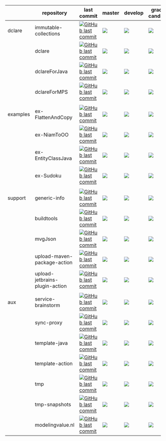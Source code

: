 |       | repository | last commit  | master | develop | gradle-candidate |
|-------|------------|--------------|--------|---------|------------------|
| dclare | immutable-collections | [![GitHub last commit](https://img.shields.io/github/last-commit/ModelingValueGroup/immutable-collections/develop?style=for-the-badge)](https://github.com/ModelingValueGroup/immutable-collections) | [![](https://github.com/ModelingValueGroup/immutable-collections/workflows/build/badge.svg?branch=master&style=for-the-badge)](https://github.com/ModelingValueGroup/immutable-collections/actions) | [![](https://github.com/ModelingValueGroup/immutable-collections/workflows/build/badge.svg?branch=develop&style=for-the-badge)](https://github.com/ModelingValueGroup/immutable-collections/actions) | [![](https://github.com/ModelingValueGroup/immutable-collections/workflows/build/badge.svg?branch=gradle-candidate&style=for-the-badge)](https://github.com/ModelingValueGroup/immutable-collections/actions) |
|  | dclare | [![GitHub last commit](https://img.shields.io/github/last-commit/ModelingValueGroup/dclare/develop?style=for-the-badge)](https://github.com/ModelingValueGroup/dclare) | [![](https://github.com/ModelingValueGroup/dclare/workflows/build/badge.svg?branch=master&style=for-the-badge)](https://github.com/ModelingValueGroup/dclare/actions) | [![](https://github.com/ModelingValueGroup/dclare/workflows/build/badge.svg?branch=develop&style=for-the-badge)](https://github.com/ModelingValueGroup/dclare/actions) | [![](https://github.com/ModelingValueGroup/dclare/workflows/build/badge.svg?branch=gradle-candidate&style=for-the-badge)](https://github.com/ModelingValueGroup/dclare/actions) |
|  | dclareForJava | [![GitHub last commit](https://img.shields.io/github/last-commit/ModelingValueGroup/dclareForJava/develop?style=for-the-badge)](https://github.com/ModelingValueGroup/dclareForJava) | [![](https://github.com/ModelingValueGroup/dclareForJava/workflows/build/badge.svg?branch=master&style=for-the-badge)](https://github.com/ModelingValueGroup/dclareForJava/actions) | [![](https://github.com/ModelingValueGroup/dclareForJava/workflows/build/badge.svg?branch=develop&style=for-the-badge)](https://github.com/ModelingValueGroup/dclareForJava/actions) | [![](https://github.com/ModelingValueGroup/dclareForJava/workflows/build/badge.svg?branch=gradle-candidate&style=for-the-badge)](https://github.com/ModelingValueGroup/dclareForJava/actions) |
|  | dclareForMPS | [![GitHub last commit](https://img.shields.io/github/last-commit/ModelingValueGroup/dclareForMPS/develop?style=for-the-badge)](https://github.com/ModelingValueGroup/dclareForMPS) | [![](https://github.com/ModelingValueGroup/dclareForMPS/workflows/build/badge.svg?branch=master&style=for-the-badge)](https://github.com/ModelingValueGroup/dclareForMPS/actions) | [![](https://github.com/ModelingValueGroup/dclareForMPS/workflows/build/badge.svg?branch=develop&style=for-the-badge)](https://github.com/ModelingValueGroup/dclareForMPS/actions) | [![](https://github.com/ModelingValueGroup/dclareForMPS/workflows/build/badge.svg?branch=gradle-candidate&style=for-the-badge)](https://github.com/ModelingValueGroup/dclareForMPS/actions) |
|       |            |              |        |         |                  |
| examples | ex-FlattenAndCopy | [![GitHub last commit](https://img.shields.io/github/last-commit/ModelingValueGroup/ex-FlattenAndCopy/develop?style=for-the-badge)](https://github.com/ModelingValueGroup/ex-FlattenAndCopy) | [![](https://github.com/ModelingValueGroup/ex-FlattenAndCopy/workflows/notYetImplemented/badge.svg?branch=master&style=for-the-badge)](https://github.com/ModelingValueGroup/ex-FlattenAndCopy/actions) | [![](https://github.com/ModelingValueGroup/ex-FlattenAndCopy/workflows/notYetImplemented/badge.svg?branch=develop&style=for-the-badge)](https://github.com/ModelingValueGroup/ex-FlattenAndCopy/actions) | [![](https://github.com/ModelingValueGroup/ex-FlattenAndCopy/workflows/notYetImplemented/badge.svg?branch=gradle-candidate&style=for-the-badge)](https://github.com/ModelingValueGroup/ex-FlattenAndCopy/actions) |
|  | ex-NiamToOO | [![GitHub last commit](https://img.shields.io/github/last-commit/ModelingValueGroup/ex-NiamToOO/develop?style=for-the-badge)](https://github.com/ModelingValueGroup/ex-NiamToOO) | [![](https://github.com/ModelingValueGroup/ex-NiamToOO/workflows/notYetImplemented/badge.svg?branch=master&style=for-the-badge)](https://github.com/ModelingValueGroup/ex-NiamToOO/actions) | [![](https://github.com/ModelingValueGroup/ex-NiamToOO/workflows/notYetImplemented/badge.svg?branch=develop&style=for-the-badge)](https://github.com/ModelingValueGroup/ex-NiamToOO/actions) | [![](https://github.com/ModelingValueGroup/ex-NiamToOO/workflows/notYetImplemented/badge.svg?branch=gradle-candidate&style=for-the-badge)](https://github.com/ModelingValueGroup/ex-NiamToOO/actions) |
|  | ex-EntityClassJava | [![GitHub last commit](https://img.shields.io/github/last-commit/ModelingValueGroup/ex-EntityClassJava/develop?style=for-the-badge)](https://github.com/ModelingValueGroup/ex-EntityClassJava) | [![](https://github.com/ModelingValueGroup/ex-EntityClassJava/workflows/notYetImplemented/badge.svg?branch=master&style=for-the-badge)](https://github.com/ModelingValueGroup/ex-EntityClassJava/actions) | [![](https://github.com/ModelingValueGroup/ex-EntityClassJava/workflows/notYetImplemented/badge.svg?branch=develop&style=for-the-badge)](https://github.com/ModelingValueGroup/ex-EntityClassJava/actions) | [![](https://github.com/ModelingValueGroup/ex-EntityClassJava/workflows/notYetImplemented/badge.svg?branch=gradle-candidate&style=for-the-badge)](https://github.com/ModelingValueGroup/ex-EntityClassJava/actions) |
|  | ex-Sudoku | [![GitHub last commit](https://img.shields.io/github/last-commit/ModelingValueGroup/ex-Sudoku/develop?style=for-the-badge)](https://github.com/ModelingValueGroup/ex-Sudoku) | [![](https://github.com/ModelingValueGroup/ex-Sudoku/workflows/notYetImplemented/badge.svg?branch=master&style=for-the-badge)](https://github.com/ModelingValueGroup/ex-Sudoku/actions) | [![](https://github.com/ModelingValueGroup/ex-Sudoku/workflows/notYetImplemented/badge.svg?branch=develop&style=for-the-badge)](https://github.com/ModelingValueGroup/ex-Sudoku/actions) | [![](https://github.com/ModelingValueGroup/ex-Sudoku/workflows/notYetImplemented/badge.svg?branch=gradle-candidate&style=for-the-badge)](https://github.com/ModelingValueGroup/ex-Sudoku/actions) |
|       |            |              |        |         |                  |
| support | generic-info | [![GitHub last commit](https://img.shields.io/github/last-commit/ModelingValueGroup/generic-info/develop?style=for-the-badge)](https://github.com/ModelingValueGroup/generic-info) | [![](https://github.com/ModelingValueGroup/generic-info/workflows/check/badge.svg?branch=master&style=for-the-badge)](https://github.com/ModelingValueGroup/generic-info/actions) | [![](https://github.com/ModelingValueGroup/generic-info/workflows/check/badge.svg?branch=develop&style=for-the-badge)](https://github.com/ModelingValueGroup/generic-info/actions) | [![](https://github.com/ModelingValueGroup/generic-info/workflows/check/badge.svg?branch=gradle-candidate&style=for-the-badge)](https://github.com/ModelingValueGroup/generic-info/actions) |
|  | buildtools | [![GitHub last commit](https://img.shields.io/github/last-commit/ModelingValueGroup/buildtools/develop?style=for-the-badge)](https://github.com/ModelingValueGroup/buildtools) | [![](https://github.com/ModelingValueGroup/buildtools/workflows/build/badge.svg?branch=master&style=for-the-badge)](https://github.com/ModelingValueGroup/buildtools/actions) | [![](https://github.com/ModelingValueGroup/buildtools/workflows/build/badge.svg?branch=develop&style=for-the-badge)](https://github.com/ModelingValueGroup/buildtools/actions) | [![](https://github.com/ModelingValueGroup/buildtools/workflows/build/badge.svg?branch=gradle-candidate&style=for-the-badge)](https://github.com/ModelingValueGroup/buildtools/actions) |
|  | mvgJson | [![GitHub last commit](https://img.shields.io/github/last-commit/ModelingValueGroup/mvgJson/develop?style=for-the-badge)](https://github.com/ModelingValueGroup/mvgJson) | [![](https://github.com/ModelingValueGroup/mvgJson/workflows/build/badge.svg?branch=master&style=for-the-badge)](https://github.com/ModelingValueGroup/mvgJson/actions) | [![](https://github.com/ModelingValueGroup/mvgJson/workflows/build/badge.svg?branch=develop&style=for-the-badge)](https://github.com/ModelingValueGroup/mvgJson/actions) | [![](https://github.com/ModelingValueGroup/mvgJson/workflows/build/badge.svg?branch=gradle-candidate&style=for-the-badge)](https://github.com/ModelingValueGroup/mvgJson/actions) |
|  | upload-maven-package-action | [![GitHub last commit](https://img.shields.io/github/last-commit/ModelingValueGroup/upload-maven-package-action/develop?style=for-the-badge)](https://github.com/ModelingValueGroup/upload-maven-package-action) | [![](https://github.com/ModelingValueGroup/upload-maven-package-action/workflows/test/badge.svg?branch=master&style=for-the-badge)](https://github.com/ModelingValueGroup/upload-maven-package-action/actions) | [![](https://github.com/ModelingValueGroup/upload-maven-package-action/workflows/test/badge.svg?branch=develop&style=for-the-badge)](https://github.com/ModelingValueGroup/upload-maven-package-action/actions) | [![](https://github.com/ModelingValueGroup/upload-maven-package-action/workflows/test/badge.svg?branch=gradle-candidate&style=for-the-badge)](https://github.com/ModelingValueGroup/upload-maven-package-action/actions) |
|  | upload-jetbrains-plugin-action | [![GitHub last commit](https://img.shields.io/github/last-commit/ModelingValueGroup/upload-jetbrains-plugin-action/develop?style=for-the-badge)](https://github.com/ModelingValueGroup/upload-jetbrains-plugin-action) | [![](https://github.com/ModelingValueGroup/upload-jetbrains-plugin-action/workflows/test/badge.svg?branch=master&style=for-the-badge)](https://github.com/ModelingValueGroup/upload-jetbrains-plugin-action/actions) | [![](https://github.com/ModelingValueGroup/upload-jetbrains-plugin-action/workflows/test/badge.svg?branch=develop&style=for-the-badge)](https://github.com/ModelingValueGroup/upload-jetbrains-plugin-action/actions) | [![](https://github.com/ModelingValueGroup/upload-jetbrains-plugin-action/workflows/test/badge.svg?branch=gradle-candidate&style=for-the-badge)](https://github.com/ModelingValueGroup/upload-jetbrains-plugin-action/actions) |
|       |            |              |        |         |                  |
| aux | service-brainstorm | [![GitHub last commit](https://img.shields.io/github/last-commit/ModelingValueGroup/service-brainstorm/develop?style=for-the-badge)](https://github.com/ModelingValueGroup/service-brainstorm) | [![](https://github.com/ModelingValueGroup/service-brainstorm/workflows/build/badge.svg?branch=master&style=for-the-badge)](https://github.com/ModelingValueGroup/service-brainstorm/actions) | [![](https://github.com/ModelingValueGroup/service-brainstorm/workflows/build/badge.svg?branch=develop&style=for-the-badge)](https://github.com/ModelingValueGroup/service-brainstorm/actions) | [![](https://github.com/ModelingValueGroup/service-brainstorm/workflows/build/badge.svg?branch=gradle-candidate&style=for-the-badge)](https://github.com/ModelingValueGroup/service-brainstorm/actions) |
|  | sync-proxy | [![GitHub last commit](https://img.shields.io/github/last-commit/ModelingValueGroup/sync-proxy/develop?style=for-the-badge)](https://github.com/ModelingValueGroup/sync-proxy) | [![](https://github.com/ModelingValueGroup/sync-proxy/workflows/build/badge.svg?branch=master&style=for-the-badge)](https://github.com/ModelingValueGroup/sync-proxy/actions) | [![](https://github.com/ModelingValueGroup/sync-proxy/workflows/build/badge.svg?branch=develop&style=for-the-badge)](https://github.com/ModelingValueGroup/sync-proxy/actions) | [![](https://github.com/ModelingValueGroup/sync-proxy/workflows/build/badge.svg?branch=gradle-candidate&style=for-the-badge)](https://github.com/ModelingValueGroup/sync-proxy/actions) |
|  | template-java | [![GitHub last commit](https://img.shields.io/github/last-commit/ModelingValueGroup/template-java/develop?style=for-the-badge)](https://github.com/ModelingValueGroup/template-java) | [![](https://github.com/ModelingValueGroup/template-java/workflows/build/badge.svg?branch=master&style=for-the-badge)](https://github.com/ModelingValueGroup/template-java/actions) | [![](https://github.com/ModelingValueGroup/template-java/workflows/build/badge.svg?branch=develop&style=for-the-badge)](https://github.com/ModelingValueGroup/template-java/actions) | [![](https://github.com/ModelingValueGroup/template-java/workflows/build/badge.svg?branch=gradle-candidate&style=for-the-badge)](https://github.com/ModelingValueGroup/template-java/actions) |
|  | template-action | [![GitHub last commit](https://img.shields.io/github/last-commit/ModelingValueGroup/template-action/develop?style=for-the-badge)](https://github.com/ModelingValueGroup/template-action) | [![](https://github.com/ModelingValueGroup/template-action/workflows/build/badge.svg?branch=master&style=for-the-badge)](https://github.com/ModelingValueGroup/template-action/actions) | [![](https://github.com/ModelingValueGroup/template-action/workflows/build/badge.svg?branch=develop&style=for-the-badge)](https://github.com/ModelingValueGroup/template-action/actions) | [![](https://github.com/ModelingValueGroup/template-action/workflows/build/badge.svg?branch=gradle-candidate&style=for-the-badge)](https://github.com/ModelingValueGroup/template-action/actions) |
|  | tmp | [![GitHub last commit](https://img.shields.io/github/last-commit/ModelingValueGroup/tmp/develop?style=for-the-badge)](https://github.com/ModelingValueGroup/tmp) | [![](https://github.com/ModelingValueGroup/tmp/workflows/build/badge.svg?branch=master&style=for-the-badge)](https://github.com/ModelingValueGroup/tmp/actions) | [![](https://github.com/ModelingValueGroup/tmp/workflows/build/badge.svg?branch=develop&style=for-the-badge)](https://github.com/ModelingValueGroup/tmp/actions) | [![](https://github.com/ModelingValueGroup/tmp/workflows/build/badge.svg?branch=gradle-candidate&style=for-the-badge)](https://github.com/ModelingValueGroup/tmp/actions) |
|  | tmp-snapshots | [![GitHub last commit](https://img.shields.io/github/last-commit/ModelingValueGroup/tmp-snapshots/develop?style=for-the-badge)](https://github.com/ModelingValueGroup/tmp-snapshots) | [![](https://github.com/ModelingValueGroup/tmp-snapshots/workflows/none/badge.svg?branch=master&style=for-the-badge)](https://github.com/ModelingValueGroup/tmp-snapshots/actions) | [![](https://github.com/ModelingValueGroup/tmp-snapshots/workflows/none/badge.svg?branch=develop&style=for-the-badge)](https://github.com/ModelingValueGroup/tmp-snapshots/actions) | [![](https://github.com/ModelingValueGroup/tmp-snapshots/workflows/none/badge.svg?branch=gradle-candidate&style=for-the-badge)](https://github.com/ModelingValueGroup/tmp-snapshots/actions) |
|  | modelingvalue.nl | [![GitHub last commit](https://img.shields.io/github/last-commit/ModelingValueGroup/modelingvalue.nl/develop?style=for-the-badge)](https://github.com/ModelingValueGroup/modelingvalue.nl) | [![](https://github.com/ModelingValueGroup/modelingvalue.nl/workflows/none/badge.svg?branch=master&style=for-the-badge)](https://github.com/ModelingValueGroup/modelingvalue.nl/actions) | [![](https://github.com/ModelingValueGroup/modelingvalue.nl/workflows/none/badge.svg?branch=develop&style=for-the-badge)](https://github.com/ModelingValueGroup/modelingvalue.nl/actions) | [![](https://github.com/ModelingValueGroup/modelingvalue.nl/workflows/none/badge.svg?branch=gradle-candidate&style=for-the-badge)](https://github.com/ModelingValueGroup/modelingvalue.nl/actions) |
